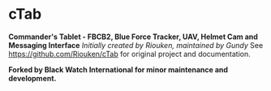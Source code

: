 cTab
====
**Commander's Tablet - FBCB2, Blue Force Tracker, UAV, Helmet Cam and Messaging Interface**
*Initially created by Riouken, maintained by Gundy*
See https://github.com/Riouken/cTab for original project and documentation.

**Forked by Black Watch International for minor maintenance and development.**